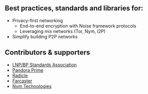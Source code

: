 ## Best practices, standards and libraries for:
- Privacy-first networking
  * End-to-end encryption with Noise framework protocols
  * Leveraging mix networks (Tor, Nym, I2P)
- Simplify building P2P networks

## Contributors & supporters

* [LNP/BP Standards Association](https://github.com/LNP-BP)
* [Pandora Prime](https://github.com/pandora-prime)
* [Radicle](https://github.com/radicle-dev)
* [Farcaster](https://github.com/farcaster-project)
* [Nym Technologies](https://github.com/nymtech)
